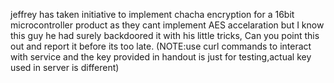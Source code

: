 jeffrey has taken initiative to implement chacha encryption for a 16bit microcontroller product as they cant implement AES accelaration but I know this guy he had surely backdoored it with his little tricks, Can you point this out and report it before its too late. (NOTE:use curl commands to interact with service and the key provided in handout is just for testing,actual key used in server is different)
